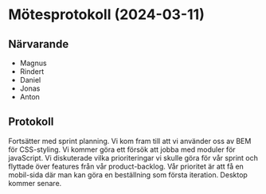 # Mötesprotokoll (2024-03-11)

## Närvarande
* Magnus
* Rindert
* Daniel
* Jonas
* Anton


## Protokoll
Fortsätter med sprint planning. Vi kom fram till att vi använder oss av BEM för CSS-styling. Vi kommer göra ett försök att jobba med moduler för javaScript.
Vi diskuterade vilka prioriteringar vi skulle göra för vår sprint och flyttade över features från vår product-backlog.
Vår prioritet är att få en mobil-sida där man kan göra en beställning som första iteration. Desktop kommer senare.


